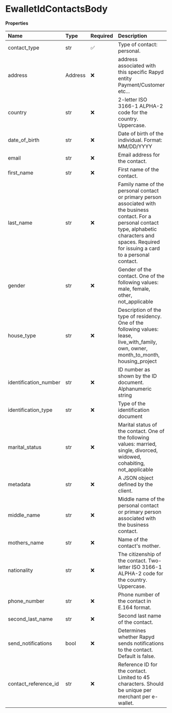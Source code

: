 # EwalletIdContactsBody

**Properties**

| Name                  | Type    | Required | Description                                                                                                                                                                                                   |
| :-------------------- | :------ | :------- | :------------------------------------------------------------------------------------------------------------------------------------------------------------------------------------------------------------ |
| contact_type          | str     | ✅       | Type of contact: personal.                                                                                                                                                                                    |
| address               | Address | ❌       | address associated with this specific Rapyd entity Payment/Customer etc...                                                                                                                                    |
| country               | str     | ❌       | 2-letter ISO 3166-1 ALPHA-2 code for the country. Uppercase.                                                                                                                                                  |
| date_of_birth         | str     | ❌       | Date of birth of the individual. Format: MM/DD/YYYY                                                                                                                                                           |
| email                 | str     | ❌       | Email address for the contact.                                                                                                                                                                                |
| first_name            | str     | ❌       | First name of the contact.                                                                                                                                                                                    |
| last_name             | str     | ❌       | Family name of the personal contact or primary person associated with the business contact. For a personal contact type, alphabetic characters and spaces. Required for issuing a card to a personal contact. |
| gender                | str     | ❌       | Gender of the contact. One of the following values: male, female, other, not_applicable                                                                                                                       |
| house_type            | str     | ❌       | Description of the type of residency. One of the following values: lease, live_with_family, own, owner, month_to_month, housing_project                                                                       |
| identification_number | str     | ❌       | ID number as shown by the ID document. Alphanumeric string                                                                                                                                                    |
| identification_type   | str     | ❌       | Type of the identification document                                                                                                                                                                           |
| marital_status        | str     | ❌       | Marital status of the contact. One of the following values: married, single, divorced, widowed, cohabiting, not_applicable                                                                                    |
| metadata              | str     | ❌       | A JSON object defined by the client.                                                                                                                                                                          |
| middle_name           | str     | ❌       | Middle name of the personal contact or primary person associated with the business contact.                                                                                                                   |
| mothers_name          | str     | ❌       | Name of the contact's mother.                                                                                                                                                                                 |
| nationality           | str     | ❌       | The citizenship of the contact. Two-letter ISO 3166-1 ALPHA-2 code for the country. Uppercase.                                                                                                                |
| phone_number          | str     | ❌       | Phone number of the contact in E.164 format.                                                                                                                                                                  |
| second_last_name      | str     | ❌       | Second last name of the contact.                                                                                                                                                                              |
| send_notifications    | bool    | ❌       | Determines whether Rapyd sends notifications to the contact. Default is false.                                                                                                                                |
| contact_reference_id  | str     | ❌       | Reference ID for the contact. Limited to 45 characters. Should be unique per merchant per e-wallet.                                                                                                           |
